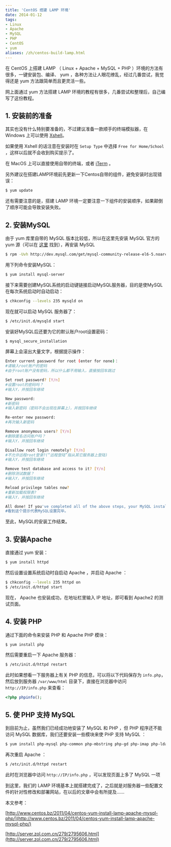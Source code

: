 ```yaml
---
title: 'CentOS 搭建 LAMP 环境'
date: 2014-01-12
tags:
- Linux
- Apache
- MySQL
- PHP
- CentOS
- yum
aliases: /zh/centos-build-lamp.html
---
```


在 CentOS 上搭建 LAMP （ Linux + Apache + MySQL + PHP ）环境的方法有很多，一键安装包、编译、 yum ，各种方法让人眼花缭乱，经过几番尝试，我觉得还是 yum 方法跟简单而且更灵活一些。

网上面通过 yum 方法搭建 LAMP 环境的教程有很多，几番尝试和整理后，自己编写了这份教程。

<!--more-->

## 1. 安装前的准备

其实也没有什么特别要准备的，不过建议准备一款顺手的终端模拟器，在 Windows 上可以使用 [Xshell](https://www.netsarang.com/products/xsh_overview.html)。

如果使用 Xshell 的话注意在安装时在 `Setup Type` 中选择 `Free for Home/School` ，这样以后就不会收到购买提示了。

在 MacOS 上可以直接使用自带的终端，或者 [iTerm](https://www.iterm2.com/) 。

另外建议在搭建LAMP环境前先更新一下Centos自带的组件，避免安装时出现错误：

```Bash
$ yum update
```

还有需要注意的是，搭建 LAMP 环境一定要注意一下组件的安装顺序，如果颠倒了顺序可能会导致安装失败。

## 2. 安装MySQL

由于 yum 库里自带的 MySQL 版本比较低，所以在这里先安装 MySQL 官方的 yum 源（可以在 [这里](http://dev.mysql.com/downloads/repo/yum/) 找到），再安装 MySQL

```Bash
$ rpm -Uvh http://dev.mysql.com/get/mysql-community-release-el6-5.noarch.rpm
```

用下列命令安装MySQL：

```Bash
$ yum install mysql-server
```

接下来需要创建MySQL系统的启动键链接启动MySQL服务器，目的是使MySQL在每次系统启动时自动启动：

```Bash
$ chkconfig --levels 235 mysqld on
```

现在就可以启动 MySQL 服务器了：

```Bash
$ /etc/init.d/mysqld start
```

安装好MySQL后还要为它的默认账户root设置密码：

```Bash
$ mysql_secure_installation
```

屏幕上会滚出大量文字，根据提示操作：

```Bash
Enter current password for root (enter for none)：
#请输入root账户的密码
#由于root账户没有密码，所以什么都不用输入，直接按回车跳过

Set root password? [Y/n]
#设置root的密码吗？
#输入Y，并按回车继续

New password:
#新密码
#输入新密码（密码不会出现在屏幕上），并按回车继续

Re-enter new password:
#再次输入新密码

Remove anonymous users? [Y/n]
#删除匿名访问账户吗？
#输入Y，并按回车继续

Disallow root login remotely? [Y/n]
#不允许远程root登录?(“远程登陆”指从其它服务器上登陆)
#输入Y，并按回车继续

Remove test database and access to it? [Y/n]
#删除测试数据？
#输入Y，并按回车继续

Reload privilege tables now?
#重新加载权限表?
#输入Y，并按回车继续

All done! If you've completed all of the above steps, your MySQL installation should now be secure. Thanks for using MySQL!
#看到这个提示代表MySQL设置完毕。
```

至此，MySQL的安装工作结束。

## 3. 安装Apache

直接通过 yum 安装：

```Bash
$ yum install httpd
```

然后设置设置系统启动时自启动 Apache ，并启动 Apache ：

```Bash
$ chkconfig --levels 235 httpd on
$ /etc/init.d/httpd start
```

现在， Apache 也安装成功，在地址栏里输入 IP 地址，即可看到 Apache2 的测试页面。

## 4. 安装 PHP

通过下面的命令来安装 PHP 和 Apache PHP 模块：

```Bash
$ yum install php
```

然后需要重启一下 Apache 服务器：

```Bash
$ /etc/init.d/httpd restart
```

此时如果想看一下服务器上有关 PHP 的信息，可以将以下代码保存为 `info.php`，然后放到服务器 `/var/www/html` 目录下，直接在浏览器中访问 `http://IP/info.php` 来查看：

```PHP
<?php phpinfo();
```

## 5. 使 PHP 支持 MySQL

到目前为止，虽然我们已经成功地安装了 MySQL 和 PHP ，但 PHP 程序还不能访问 MySQL 数据库，我们还要安装一些模块来使 PHP 支持 MySQL ：

```Bash
$ yum install php-mysql php-common php-mbstring php-gd php-imap php-ldap php-odbc php-pear php-xml php-xmlrpc
```

再次重启 Apache ：

```Bash
$ /etc/init.d/httpd restart
```

此时在浏览器中访问 `http://IP/info.php` ，可以发现页面上多了 MySQL 一项

到这里，我们的 LAMP 环境基本上就搭建完成了，之后就是对服务器一些配置文件的针对性修改和部署网站，在以后的文章中会有所提及……

本文参考：

[http://www.centos.bz/2011/04/centos-yum-install-lamp-apache-mysql-php/](http://www.centos.bz/2011/04/centos-yum-install-lamp-apache-mysql-php/)

[http://server.zol.com.cn/279/2795606.html](http://server.zol.com.cn/279/2795606.html)
